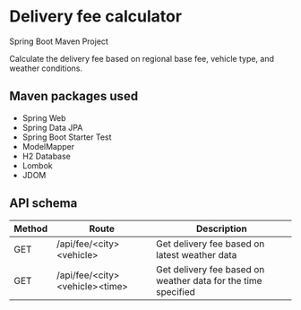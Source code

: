 # Delivery fee calculator

Spring Boot Maven Project

Calculate the delivery fee based on regional base fee, vehicle type, and weather conditions.

## Maven packages used
* Spring Web
* Spring Data JPA
* Spring Boot Starter Test
* ModelMapper
* H2 Database
* Lombok
* JDOM

## API schema

|Method|Route|Description
|-|-|-|
| GET	| /api/fee/\<city\>\<vehicle\>       	| Get delivery fee based on latest weather data
| GET	| /api/fee/\<city\>\<vehicle\>\<time\>	| Get delivery fee based on weather data for the time specified